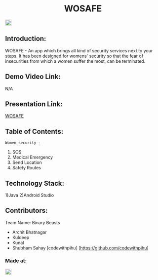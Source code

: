 <h1 align="center">WOSAFE</h1>
<p align="center">
</p>

<a href="https://hack36.com"> <img src="http://bit.ly/BuiltAtHack36" height=20px> </a>


## Introduction:
  WOSAFE - An app which brings all kind of security services next to your steps. It has been designed for womens' security so that the fear of insecurities from which a women suffer the most, can be terminated.
  
## Demo Video Link:
  N/A
  
## Presentation Link:
  <a href="https://drive.google.com/file/d/1cT0Yp7BHsU3vdhw9Ldx601DcCz57vqfg/view?usp=drivesdk">WOSAFE</a>
  
  
## Table of Contents:
    Women security - 
1. SOS
2. Medical Emergency 
3. Send Location
4. Safety Routes
## Technology Stack:
  1)Java
  2)Android Studio
  

## Contributors:

Team Name: Binary Beasts

* Archit Bhatnagar
* Kuldeep
* Kunal
* Shubham Sahay [codewithpihu] [https://github.com/codewithpihu]


### Made at:
<a href="https://hack36.com"> <img src="http://bit.ly/BuiltAtHack36" height=20px> </a>
